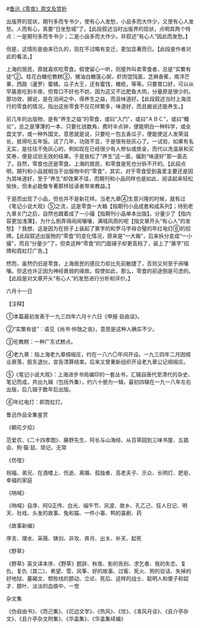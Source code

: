 #[鲁迅《零食》原文及赏析](https://www.vrrw.net/wx/8458.html)

出版界的现状，期刊多而专书少，使有心人发愁，小品多而大作少，又使有心人发愁。人而有心，真要“日坐愁城”了。【此段叙述当时出版界的现状，点明其两个特点：一是期刊多而专书少；二是小品多而大作少。并叙述“有心人”因此而发愁。】

但是，这情形是由来已久的，现在不过略有变迁，更加显著而已。【此段是作者对此的看法。】



上海的居民，原就喜欢吃零食。假使留心一听，则屋外叫卖零食者，总是“实繁有徒”②。桂花白糖伦教糕③，猪油白糖莲心粥，虾肉馄饨面，芝麻香蕉，南洋芒果，西路（暹罗）蜜橘，瓜子大王，还有蜜饯，橄榄，等等。只要胃口好，可以从早晨直吃到半夜，但胃口不好也不妨，因为这又不比肥鱼大肉，分量原是很少的。那功效，据说，是在消闲之中，得养生之益，而且味道好。【此段叙述当时上海流行的零食的情况，指出这些零食不仅花样繁多，味道好，而且据说还能养生。】

前几年的出版物，是有“养生之益”的零食，或曰“入门”，或曰“ＡＢＣ”，或曰“概论”，总之是薄薄的一本，只要化钱数角，费时半点钟，便能明白一种科学，或全盘文学，或一种外国文。意思就是说，只要吃一包五香瓜子，便能使这人发荣滋长，抵得吃五年饭。试了几年，功效不显，于是很有些灰心了。一试验，如果有名无实，是往往不免灰心的，例如现在已经很少有人修仙或炼金，而代以洗温泉和买奖券，便是试验无效的结果。于是放松了“养生”这一面，偏到“味道好”那一面去了。自然，零食也还是零食。上海的居民，和零食是死也分拆不开的。【此段点明，期刊和小品就相当于出版物中的“零食”，其实，对于零食受到喜爱主要还是因为其味道好，至于“养生”却效果不佳，而期刊和小品同样也是如此，阅读起来轻松愉快，但未必能像专著那样给读者带来教益。】

于是而出现了小品，但也并不是新花样。当老九章④生意兴隆的时候，就有过《笔记小说大观》⑤之流，这是零食一大箱【指期刊小品成套和成系列】；待到老九章关门之后，自然也跟着成了一小撮【指期刊小品单本出版】。分量少了【指内容更加浅薄】，为什么倒弄得闹闹嚷嚷，满城风雨的呢【指文章开头“有心人”的发愁】？我想，这是因为在担子上装起了篆字的和罗马字母合璧的年红电灯⑥的招牌。【此段叙述出版物的“零食”的变化情况，原来是“一大箱”，后来拆分变成“一小撮”，而且“分量少”了，但卖这种“零食”的门面铺子却更高档了，装上了“篆字”招牌和霓虹灯广告。】

然而，虽然仍旧是零食，上海居民的感应力却比先前敏捷了，否则又何至于闹嚷嚷。但这也许正因为神经衰弱的缘故。假使如此，那么，零食的前途倒是可虑的。【此段是对文章开头“有心人”的发愁进行分析和评价。】

六月十一日





【注释】

①本篇最初发表于一九三四年六月十六日《申报·自由谈》。

②“实繁有徒”：语见《尚书·仲虺之诰》，意思是这种人确实不少。

③伦教糕：一种广东式糕点。

④老九章：指上海老九章绸缎庄，约在一八六〇年间开设。一九三四年二月因绸业衰落，股东退伙，宣告清算结束。后来又曾重新组织开设老九章公记绸缎庄。

⑤《笔记小说大观》：上海进步书局编印的一套丛书，汇辑自唐代至清代的杂史、笔记而成，共出九辑（包括外集），约六十册为一辑，最初四辑在一九一八年左右出版，后几辑于数年后出版。

⑥年红电灯：即霓虹灯。

鲁迅作品全集鉴赏

《朝花夕拾》

范爱农、《二十四孝图》、藤野先生、阿长与山海经、从百草园到三味书屋、五猖会、狗·猫·鼠、琐记、无常

《仿徨》

祝福、弟兄、在酒楼上、伤逝、离婚、孤独者、高老夫子、示众、长明灯、肥皂、幸福的家庭

《呐喊》

《呐喊》自序、阿Q正传、白光、端午节、风波、故乡、孔乙己、狂人日记、明天、社戏、头发的故事、兔和猫、一件小事、鸭的喜剧、药

《故事新编》

序言、理水、采薇、铸剑、非攻、奔月、出关、补天、起死

《野草》

《野草》英文译本序、《野草》题辞、秋夜、影的告别、求乞者、我的失恋、复仇、复仇〔其二〕、希望、雪、风筝、好的故事、过客、死火、狗的驳诘、失掉的好地狱、墓碣文、颓败线的颤动、立论、死后、这样的战士、聪明人和傻子和奴才、腊叶、淡淡的血痕中、一觉

杂文集

《伪自由书》、《而己集》、《花边文学》、《热风》、《坟》、《准风月谈》、《且介亭杂文》、《且介亭杂文附集》、《华盖集》、《华盖集续编》

